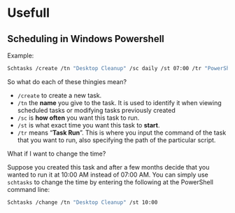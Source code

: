 # Usefull

## Scheduling in Windows Powershell

Example:

```bash
Schtasks /create /tn "Desktop Cleanup" /sc daily /st 07:00 /tr "PowerShell python c:\Users\Matt\Documents\GitHub\baseball_statistics\local_rawdata_stat_get.py"
```

So what do each of these thingies mean?

- `/create` to create a new task.
- `/tn` the **name** you give to the task. It is used to identify it when viewing scheduled tasks or modifying tasks previously created
- `/sc` is **how often** you want this task to run.
- `/st` is what exact time you want this task to **start**.
- `/tr` means “**Task Run**”. This is where you input the command of the task that you want to run, also specifying the path of the particular script.

What if I want to change the time?

Suppose you created this task and after a few months decide that you wanted to run it at 10:00 AM instead of 07:00 AM. You can simply use `schtasks` to change the time by entering the following at the PowerShell command line:

```bash
Schtasks /change /tn "Desktop Cleanup" /st 10:00
```